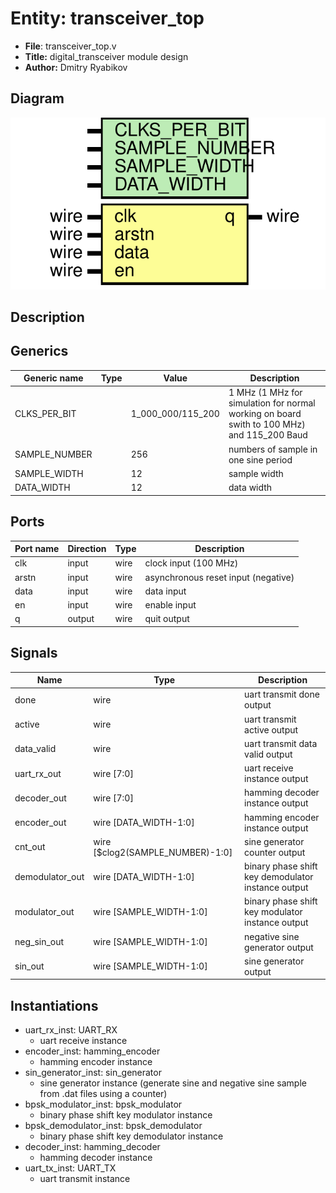
# Entity: transceiver_top 
- **File**: transceiver_top.v
- **Title:**  digital_transceiver module design
- **Author:**  Dmitry Ryabikov

## Diagram
![Diagram](transceiver_top.svg "Diagram")
## Description


## Generics

| Generic name  | Type | Value             | Description                                                                                |
| ------------- | ---- | ----------------- | ------------------------------------------------------------------------------------------ |
| CLKS_PER_BIT  |      | 1_000_000/115_200 | 1 MHz (1 MHz for simulation for normal working on board swith to 100 MHz) and 115_200 Baud |
| SAMPLE_NUMBER |      | 256               | numbers of sample in one sine period                                                       |
| SAMPLE_WIDTH  |      | 12                | sample width                                                                               |
| DATA_WIDTH    |      | 12                | data width                                                                                 |

## Ports

| Port name | Direction | Type | Description                         |
| --------- | --------- | ---- | ----------------------------------- |
| clk       | input     | wire | clock  input (100 MHz)              |
| arstn     | input     | wire | asynchronous reset input (negative) |
| data      | input     | wire | data   input                        |
| en        | input     | wire | enable input                        |
| q         | output    | wire | quit   output                       |

## Signals

| Name            | Type                             | Description                                        |
| --------------- | -------------------------------- | -------------------------------------------------- |
| done            | wire                             | uart transmit done output                          |
| active          | wire                             | uart transmit active output                        |
| data_valid      | wire                             | uart transmit data valid output                    |
| uart_rx_out     | wire [7:0]                       | uart receive instance output                       |
| decoder_out     | wire [7:0]                       | hamming decoder instance output                    |
| encoder_out     | wire [DATA_WIDTH-1:0]            | hamming encoder instance output                    |
| cnt_out         | wire [$clog2(SAMPLE_NUMBER)-1:0] | sine generator counter output                      |
| demodulator_out | wire [DATA_WIDTH-1:0]            | binary phase shift key demodulator instance output |
| modulator_out   | wire [SAMPLE_WIDTH-1:0]          | binary phase shift key modulator instance output   |
| neg_sin_out     | wire [SAMPLE_WIDTH-1:0]          | negative sine generator output                     |
| sin_out         | wire [SAMPLE_WIDTH-1:0]          | sine generator output                              |

## Instantiations

- uart_rx_inst: UART_RX
  - uart receive instance
- encoder_inst: hamming_encoder
  - hamming encoder instance
- sin_generator_inst: sin_generator
  - sine generator instance (generate sine and negative sine sample from .dat files using a counter)
- bpsk_modulator_inst: bpsk_modulator
  - binary phase shift key modulator instance
- bpsk_demodulator_inst: bpsk_demodulator
  - binary phase shift key demodulator instance
- decoder_inst: hamming_decoder
  - hamming decoder instance
- uart_tx_inst: UART_TX
  - uart transmit instance